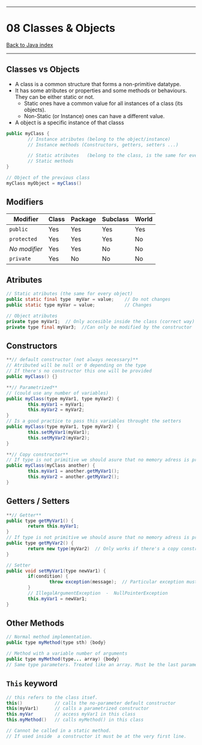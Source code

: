 
---
# 08 Classes & Objects

[Back to Java index](../README.md)

---

## Classes vs Objects

- A class is a common structure that forms a non-primitive datatype.
- It has some atributes or properties and some methods or behaviours. They can be either static or not.
    - Static ones have a common value for all instances of a class (its objects).
    - Non-Static (or Instance) ones can have a different value.
- A object is a specific instance of that classs

```java
public myClass {
		// Instance atributes (belong to the object/instance)
		// Instance methods (Constructors, getters, setters ...)

		// Static atributes   (belong to the class, is the same for every object)
		// Static methods
}

// Object of the previous class
myClass myObject = myClass()
```

## Modifiers

| Modifier      | Class | Package | Subclass | World |
| --------------| ------| --------| ---------| ------|
| `public`      | Yes   | Yes     | Yes      | Yes   |
| `protected`   | Yes   | Yes     | Yes      | No    |
| _No modifier_ | Yes   | Yes     | No       | No    |
| `private`     | Yes   | No      | No       | No    |

## Atributes

```java
// Static atributes (the same for every object)
public static final type  myVar = value;    // Do not changes
public static type myVar = value;           // Changes

// Object atributes
private type myVar1;  // Only accesible inside the class (correct way)
private type final myVar3;  //Can only be modified by the constructor
```

## Constructors

```java
**// default constructor (not always necessary)**
// Atributed will be null or 0 depending on the type
// If there's no constructor this one will be provided
public myClass() {}

**// Parametrized**
// (could use any number of variables)
public myClass(type myVar1, type myVar2) {
		this.myVar1 = myVar1;
		this.myVar2 = myVar2;
}
// Is a good practice to pass this variables throught the setters
public myClass(type myVar1, type myVar2) {
		this.setMyVar1(myVar1);
		this.setMyVar2(myVar2);
}

**// Copy constructor**
// If type is not primitive we should asure that no memory adress is provided
public myClass(myClass another) {
		this.myVar1 = another.getMyVar1();
		this.myVar2 = another.getMyVar2();
}
```

## Getters / Setters

```java
**// Getter**
public type getMyVar1() {
		return this.myVar1;
}
// If type is not primitive we should asure that no memory adress is provided
public type getMyVar2() {
		return new type(myVar2)  // Only works if there's a copy constructor
}

// Setter
public void setMyVar1(type newVar1) {
		if(condition) {
				throw exception(message);  // Particular exception must be shown
		}
		// IllegalArgumentException  -  NullPointerException
		this.myVar1 = newVar1;
}

```

## Other Methods

```java
// Normal method implementation.
public type myMethod(type sth) {body}

// Method with a variable number of arguments
public type myMethod(type... array) {body}
// Same type parameters. Treated like an array. Must be the last parameter
```

## `This` keyword

```java
// this refers to the class itsef.
this()            // calls the no-parameter default constructor
this(myVar1)      // calls a parametrized constructor
this.myVar        // access myVar1 in this class
this.myMethod()   // calls myMethod() in this class

// Cannot be called in a static method.
// If used inside  a constructor it must be at the very first line.
```